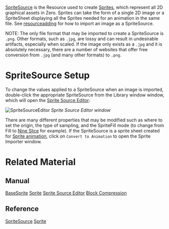 [SpriteSource](https://github.com/zeroengineteam/ZeroDocs/blob/master/code_reference/class_reference/spritesource.markdown) is the Resource used to create [Sprites](https://github.com/zeroengineteam/ZeroDocs/blob/master/zero_editor_documentation/zeromanual/graphics/sprites/sprite.markdown), which represent all 2D graphical assets in Zero.  Sprites can take the form of a single 2D image or a SpriteSheet displaying all the Sprites needed for an animation in the same file. See [resourceadding](https://github.com/zeroengineteam/ZeroDocs/blob/master/zero_editor_documentation/zeromanual/editor/editorcommands/resourceadding.markdown) for how to import an image as a SpriteSource.

NOTE: The only file format that may be imported to create a SpriteSource is `.png`. Other formats, such as `.jpg`, are lossy and can result in undesirable artifacts, especially when scaled. If the image only exists as a `.jpg` and it is absolutely necessary, there are a number of websites that offer free conversion from `.jpg` (and many other formats) to `.png`.

 #  SpriteSource Setup
To change the values applied to a SpriteSource when an image is imported, double-click the appropriate SpriteSource from the Library window window, which will open the [Sprite Source Editor](https://github.com/zeroengineteam/ZeroDocs/blob/master/zero_editor_documentation/zeromanual/graphics/sprites/spritesourceeditor.markdown):



![SpriteSourceEditor](https://media.githubusercontent.com/media/zeroengineteam/ZeroFiles/master/doc_files/47311.png) *Sprite Source Editor window*


There are many different properties that may be modified such as where to set the origin, the type of sampling, and the SpriteFill mode (to change from Fill to [Nine Slice](https://github.com/zeroengineteam/ZeroDocs/blob/master/zero_editor_documentation/zeromanual/graphics/sprites/area.markdown) for example). If the SpriteSource is a sprite sheet created for [ Sprite animation](https://github.com/zeroengineteam/ZeroDocs/blob/master/zero_editor_documentation/zeromanual/graphics/sprites/spritesourceeditor.markdown#creating-sprite-animatio), click on `Convert to Animation` to open the Sprite Importer window.

 # Related Material

 ## Manual
 [BaseSprite](https://github.com/zeroengineteam/ZeroDocs/blob/master/zero_editor_documentation/zeromanual/graphics/sprites/basesprite.markdown)
 [Sprite](https://github.com/zeroengineteam/ZeroDocs/blob/master/zero_editor_documentation/zeromanual/graphics/sprites/sprite.markdown)
 [Sprite Source Editor](https://github.com/zeroengineteam/ZeroDocs/blob/master/zero_editor_documentation/zeromanual/graphics/sprites/spritesourceeditor.markdown)
 [Block Compression](https://github.com/zeroengineteam/ZeroDocs/blob/master/zero_editor_documentation/zeromanual/graphics/adding_assets/block_compression.markdown)

 ## Reference
 [SpriteSource](https://github.com/zeroengineteam/ZeroDocs/blob/master/zero_editor_documentation/code_reference/class_reference/SpriteSource.markdown) 
 [Sprite](https://github.com/zeroengineteam/ZeroDocs/blob/master/zero_editor_documentation/code_reference/class_reference/Sprite.markdown)  

 